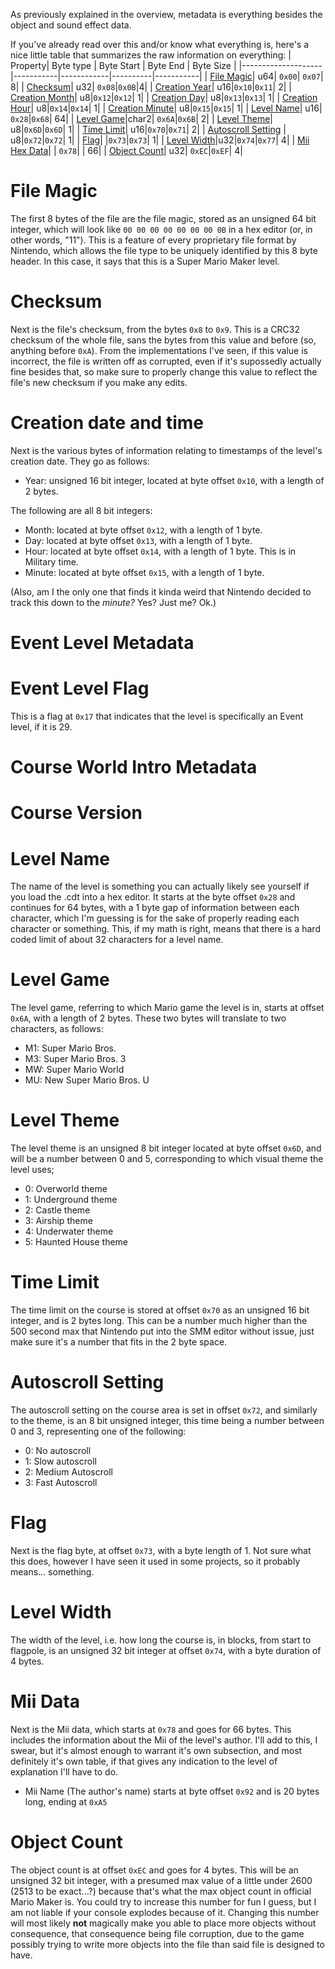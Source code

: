 As previously explained in the overview, metadata is everything besides the object and sound effect data. 

If you've already read over this and/or know what everything is, here's a nice little table that summarizes the raw information on everything:
| Property| Byte type | Byte Start | Byte End | Byte Size |
|--------------------|-----------|------------|----------|-----------|
| [File Magic](https://github.com/c08oprkiua/SMM-Level-Format-Documentation/blob/main/metadata.md#file-magic)| u64| `0x00`| `0x07`| 8|
| [Checksum](https://github.com/c08oprkiua/SMM-Level-Format-Documentation/blob/main/metadata.md#checksum)| u32| `0x08`|`0x0B`|4|
| [Creation Year](https://github.com/c08oprkiua/SMM-Level-Format-Documentation/blob/main/metadata.md#creation-date-and-time)| u16|`0x10`|`0x11`| 2|
| [Creation Month](https://github.com/c08oprkiua/SMM-Level-Format-Documentation/blob/main/metadata.md#creation-date-and-time)| u8|`0x12`|`0x12`| 1|
| [Creation Day](https://github.com/c08oprkiua/SMM-Level-Format-Documentation/blob/main/metadata.md#creation-date-and-time)| u8|`0x13`|`0x13`| 1|
| [Creation Hour](https://github.com/c08oprkiua/SMM-Level-Format-Documentation/blob/main/metadata.md#creation-date-and-time)| u8|`0x14`|`0x14`| 1|
| [Creation Minute](https://github.com/c08oprkiua/SMM-Level-Format-Documentation/blob/main/metadata.md#creation-date-and-time)| u8|`0x15`|`0x15`| 1|
| [Level Name](https://github.com/c08oprkiua/SMM-Level-Format-Documentation/blob/main/metadata.md#level-name)| u16| `0x28`|`0x68`| 64|
| [Level Game](https://github.com/c08oprkiua/SMM-Level-Format-Documentation/blob/main/metadata.md#level-game)|char2| `0x6A`|`0x6B`| 2|
| [Level Theme](https://github.com/c08oprkiua/SMM-Level-Format-Documentation/blob/main/metadata.md#level-theme)| u8|`0x6D`|`0x6D`| 1|
| [Time Limit](https://github.com/c08oprkiua/SMM-Level-Format-Documentation/blob/main/metadata.md#time-limit)| u16|`0x70`|`0x71`| 2|
| [Autoscroll Setting](https://github.com/c08oprkiua/SMM-Level-Format-Documentation/blob/main/metadata.md#autoscroll-setting) | u8|`0x72`|`0x72`| 1|
| [Flag](https://github.com/c08oprkiua/SMM-Level-Format-Documentation/blob/main/metadata.md#flag)|           |`0x73`|`0x73`| 1|
| [Level Width](https://github.com/c08oprkiua/SMM-Level-Format-Documentation/blob/main/metadata.md#level-width)|u32|`0x74`|`0x77`| 4|
| [Mii Hex Data](https://github.com/c08oprkiua/SMM-Level-Format-Documentation/blob/main/metadata.md#mii-hex-data)|           | `0x78`|          | 66|
| [Object Count](https://github.com/c08oprkiua/SMM-Level-Format-Documentation/blob/main/metadata.md#mii-hex-data)| u32| `0xEC`|`0xEF`| 4|


# File Magic
The first 8 bytes of the file are the file magic, stored as an unsigned 64 bit integer, which will look like `00 00 00 00 00 00 00 0B` in a hex editor (or, in other words, "11"). This is a feature of every proprietary file format by Nintendo, which allows the file type to be uniquely identified by this 8 byte header. In this case, it says that this is a Super Mario Maker level. 


# Checksum
Next is the file's checksum, from the bytes `0x8` to `0x9`. This is a CRC32 checksum of the whole file, sans the bytes from this value and before (so, anything before `0xA`). From the implementations I've seen, if this value is incorrect, the file is written off as corrupted, even if it's supossedly actually fine besides that, so make sure to properly change this value to reflect the file's new checksum if you make any edits. 


# Creation date and time
Next is the various bytes of information relating to timestamps of the level's creation date. They go as follows:
* Year: unsigned 16 bit integer, located at byte offset `0x10`, with a length of 2 bytes.

The following are all 8 bit integers:
* Month: located at byte offset `0x12`, with a length of 1 byte.
* Day: located at byte offset `0x13`, with a length of 1 byte.
* Hour: located at byte offset `0x14`, with a length of 1 byte. This is in Military time. 
* Minute: located at byte offset `0x15`, with a length of 1 byte.

(Also, am I the only one that finds it kinda weird that Nintendo decided to track this down to the *minute?* Yes? Just me? Ok.)

# Event Level Metadata

# Event Level Flag
This is a flag at `0x17` that indicates that the level is specifically an Event level, if it is 29.

# Course World Intro Metadata

# Course Version

# Level Name
The name of the level is something you can actually likely see yourself if you load the .cdt into a hex editor. It starts at the byte offset `0x28` and continues for 64 bytes, with a 1 byte gap of information between each character, which I'm guessing is for the sake of properly reading each character or something. This, if my math is right, means that there is a hard coded limit of about 32 characters for a level name. 


# Level Game
The level game, referring to which Mario game the level is in, starts at offset `0x6A`, with a length of 2 bytes. These two bytes will translate to two characters, as follows:
* M1: Super Mario Bros.
* M3: Super Mario Bros. 3
* MW: Super Mario World
* MU: New Super Mario Bros. U


# Level Theme
The level theme is an unsigned 8 bit integer located at byte offset `0x6D`, and will be a number between 0 and 5, corresponding to which visual theme the level uses;
* 0: Overworld theme
* 1: Underground theme
* 2: Castle theme
* 3: Airship theme
* 4: Underwater theme
* 5: Haunted House theme


# Time Limit
The time limit on the course is stored at offset `0x70` as an unsigned 16 bit integer, and is 2 bytes long. This can be a number much higher than the 500 second max that Nintendo put into the SMM editor without issue, just make sure it's a number that fits in the 2 byte space.


# Autoscroll Setting
The autoscroll setting on the course area is set in offset `0x72`, and similarly to the theme, is an 8 bit unsigned integer, this time being a number between 0 and 3, representing one of the following:
* 0: No autoscroll 
* 1: Slow autoscroll
* 2: Medium Autoscroll
* 3: Fast Autoscroll


# Flag
Next is the flag byte, at offset `0x73`, with a byte length of 1. Not sure what this does, however I have seen it used in some projects, so it probably means... something.


# Level Width
The width of the level, i.e. how long the course is, in blocks, from start to flagpole, is an unsigned 32 bit integer at offset `0x74`, with a byte duration of 4 bytes.


# Mii Data
Next is the Mii data, which starts at `0x78` and goes for 66 bytes. This includes the information about the Mii of the level's author. I'll add to this, I swear, but it's almost enough to warrant it's own subsection, and most definitely it's own table, if that gives any indication to the level of explanation I'll have to do.
* Mii Name (The author's name) starts at byte offset `0x92` and is 20 bytes long, ending at `0xA5`

# Object Count
The object count is at offset `0xEC` and goes for 4 bytes. This will be an unsigned 32 bit integer, with a presumed max value of a little under 2600 (2513 to be exact...?) because that's what the max object count in official Mario Maker is. You could try to increase this number for fun I guess, but I am not liable if your console explodes because of it. Changing this number will most likely **not** magically make you able to place more objects without consequence, that consequence being file corruption, due to the game possibly trying to write more objects into the file than said file is designed to have.
